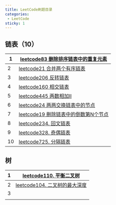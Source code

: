 ```yaml
---
title: LeetCode刷题目录
categories:
 - LeetCode
sticky: 1
---
```




## 链表（10）

| 1    | [leetcode83 删除排序链表中的重复元素](https://kingjzt.gitee.io/blogspace/blogs/LeetCode/2021-01/83.html) |
| ---- | ------------------------------------------------------------ |
| 2    | [leetcode21 合并两个有序链表](https://kingjzt.gitee.io/blogspace/blogs/LeetCode/2021-01/21.html) |
| 3    | [leetcode206 反转链表](https://kingjzt.gitee.io/blogspace/blogs/LeetCode/2021-01/206.html) |
| 4    | [leetcode160 相交链表](https://kingjzt.gitee.io/blogspace/blogs/LeetCode/2021-01/160.html) |
| 5    | [leetcode445 两数相加II](https://kingjzt.gitee.io/blogspace/blogs/LeetCode/2021-01/445.html) |
| 6    | [leetcode24 两两交换链表中的节点](https://kingjzt.gitee.io/blogspace/blogs/LeetCode/2021-01/24.html) |
| 7    | [leetcode19 删除链表中的倒数第N个节点](https://kingjzt.gitee.io/blogspace/blogs/LeetCode/2021-01/19.html) |
| 8    | [leetcode234. 回文链表](https://kingjzt.gitee.io/blogspace/blogs/LeetCode/2021-01/234.html) |
| 9    | [leetcode328. 奇偶链表](http://localhost:8080/blogspace/blogs/LeetCode/2021-01/328.html) |
| 10   | [leetcode725. 分隔链表](https://kingjzt.gitee.io/blogspace/blogs/LeetCode/2021-01/725.html) |

## 树

| 1    | [leetcode110.  平衡二叉树](https://kingjzt.gitee.io/blogspace/blogs/LeetCode/2021-01/110.html) |
| ---- | ------------------------------------------------------------ |
| 2    | [leetcode104. 二叉树的最大深度](https://kingjzt.gitee.io/blogspace/blogs/LeetCode/2021-01/104.html) |
| 3    |                                                              |
|      |                                                              |

